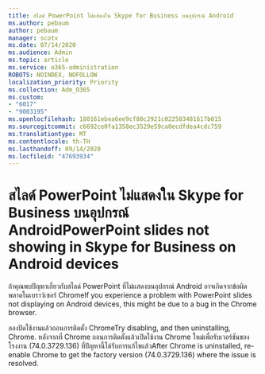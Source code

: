 ```yaml
---
title: สไลด์ PowerPoint ไม่แสดงใน Skype for Business บนอุปกรณ์ Android
ms.author: pebaum
author: pebaum
manager: scotv
ms.date: 07/14/2020
ms.audience: Admin
ms.topic: article
ms.service: o365-administration
ROBOTS: NOINDEX, NOFOLLOW
localization_priority: Priority
ms.collection: Adm_O365
ms.custom:
- "6017"
- "9003195"
ms.openlocfilehash: 180161ebea6ee9cf80c2921c022583481617b015
ms.sourcegitcommit: c6692ce0fa1358ec3529e59ca0ecdfdea4cdc759
ms.translationtype: MT
ms.contentlocale: th-TH
ms.lasthandoff: 09/14/2020
ms.locfileid: "47693934"
---
```

# <a name="powerpoint-slides-not-showing-in-skype-for-business-on-android-devices"></a><span data-ttu-id="927fe-102">สไลด์ PowerPoint ไม่แสดงใน Skype for Business บนอุปกรณ์ Android</span><span class="sxs-lookup"><span data-stu-id="927fe-102">PowerPoint slides not showing in Skype for Business on Android devices</span></span>

<span data-ttu-id="927fe-103">ถ้าคุณพบปัญหาเกี่ยวกับสไลด์ PowerPoint ที่ไม่แสดงบนอุปกรณ์ Android อาจเกิดจากข้อผิดพลาดในเบราว์เซอร์ Chrome</span><span class="sxs-lookup"><span data-stu-id="927fe-103">If you experience a problem with PowerPoint slides not displaying on Android devices, this might be due to a bug in the Chrome browser.</span></span>

<span data-ttu-id="927fe-104">ลองปิดใช้งานแล้วถอนการติดตั้ง Chrome</span><span class="sxs-lookup"><span data-stu-id="927fe-104">Try disabling, and then uninstalling, Chrome.</span></span> <span data-ttu-id="927fe-105">หลังจากที่ Chrome ถอนการติดตั้งแล้วเปิดใช้งาน Chrome ใหม่เพื่อรับเวอร์ชันของโรงงาน (74.0.3729.136) ที่ปัญหานี้ได้รับการแก้ไขแล้ว</span><span class="sxs-lookup"><span data-stu-id="927fe-105">After Chrome is uninstalled, re-enable Chrome to get the factory version (74.0.3729.136) where the issue is resolved.</span></span>